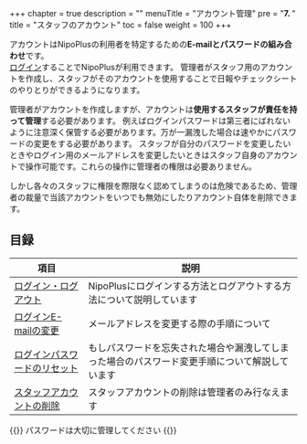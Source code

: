 +++
chapter = true
description = ""
menuTitle = "アカウント管理"
pre = "<b>7. </b>"
title = "スタッフのアカウント"
toc = false
weight = 100
+++

アカウントはNipoPlusの利用者を特定するための**E-mailとパスワードの組み合わせ**です。  
[ログイン](/account/signin/)することでNipoPlusが利用できます。
管理者がスタッフ用のアカウントを作成し、スタッフがそのアカウントを使用することで日報やチェックシートのやりとりができるようになります。  

管理者がアカウントを作成しますが、アカウントは**使用するスタッフが責任を持って管理**する必要があります。
例えばログインパスワードは第三者にばれないように注意深く保管する必要があります。万が一漏洩した場合は速やかにパスワードの変更をする必要があります。
スタッフが自分のパスワードを変更したいときやログイン用のメールアドレスを変更したいときはスタッフ自身のアカウントで操作可能です。これらの操作に管理者の権限は必要ありません。  

しかし各々のスタッフに権限を際限なく認めてしまうのは危険であるため、管理者の裁量で当該アカウントをいつでも無効にしたりアカウント自体を削除できます。

## 目録

|項目|説明|
|---|---|
|[ログイン・ログアウト](/account/signin/)|NipoPlusにログインする方法とログアウトする方法について説明しています|
|[ログインE-mailの変更](/account/email/)|メールアドレスを変更する際の手順について|
|[ログインパスワードのリセット](/account/password/)|もしパスワードを忘失された場合や漏洩してしまった場合のパスワード変更手順について解説しています|
|[スタッフアカウントの削除](/remove/staff/)|スタッフアカウントの削除は管理者のみ行なえます|

{{<alice pos="right" icon="shield">}}
パスワードは大切に管理してください
{{</alice>}}
